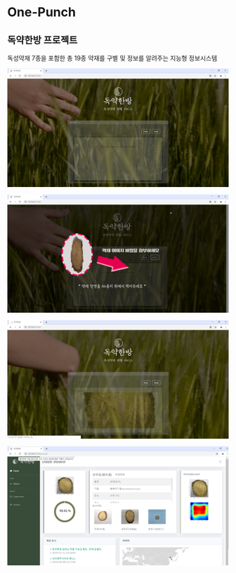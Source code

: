 # One-Punch
## 독약한방 프로젝트

독성약재 7종을 포함한 총 19종 약재를 구별 및 정보를 알려주는 지능형 정보시스템

![First_Screen](./image/First_Screen.png)

![Guide](./image/Guide.png)

![Loading](./image/Loading.png)

![Main_Page](./image/Main_Page.png)
